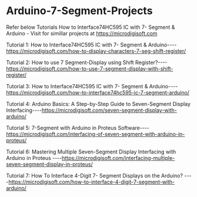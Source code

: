 # Arduino-7-Segment-Projects

Refer below Tutorials How to Interface74HC595 IC with 7- Segment & Arduino - Visit for simillar projects at https://microdigisoft.com

Tutorial 1: How to Interface74HC595 IC with 7- Segment & Arduino----https://microdigisoft.com/how-to-display-characters-7-seg-shift-register/

Tutorial 2: How to use 7 Segment-Display using Shift Register?----https://microdigisoft.com/how-to-use-7-segment-display-with-shift-register/

Tutorial 3: How to Interface74HC595 IC with 7- Segment & Arduino----https://microdigisoft.com/how-to-interface74hc595-ic-7-segment-arduino/

Tutorial 4: Arduino Basics: A Step-by-Step Guide to Seven-Segment Display Interfacing----https://microdigisoft.com/seven-segment-display-with-arduino/

Tutorial 5: 7-Segment with Arduino in Proteus Software----https://microdigisoft.com/interfacing-of-seven-segment-with-arduino-in-proteus/

Tutorial 6: Mastering Multiple Seven-Segment Display Interfacing with Arduino in Proteus ----https://microdigisoft.com/interfacing-multiple-seven-segment-display-in-proteus/

Tutorial 7: How To Interface 4-Digit 7- Segment Displays on the Arduino? ----https://microdigisoft.com/how-to-interface-4-digit-7-segment-with-arduino/


